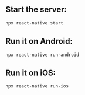 ## Start the server:

```bash
npx react-native start
```

## Run it on Android:

```bash
npx react-native run-android
```

## Run it on iOS:

```bash
npx react-native run-ios
```
